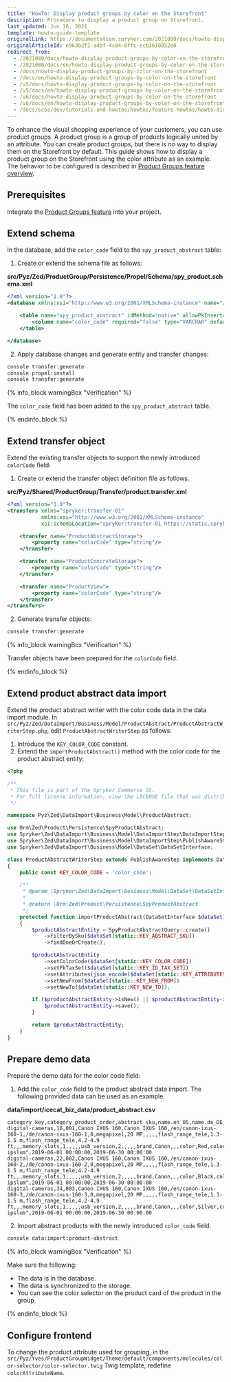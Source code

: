 ```yaml
---
title: "HowTo: Display product groups by color on the Storefront"
description: Procedure to display a product group on Storefront.
last_updated: Jun 16, 2021
template: howto-guide-template
originalLink: https://documentation.spryker.com/2021080/docs/howto-display-product-groups-by-color-on-the-storefront
originalArticleId: e963b2f2-a4bf-4c04-8ffc-ecb3610032e0
redirect_from:
  - /2021080/docs/howto-display-product-groups-by-color-on-the-storefront
  - /2021080/docs/en/howto-display-product-groups-by-color-on-the-storefront
  - /docs/howto-display-product-groups-by-color-on-the-storefront
  - /docs/en/howto-display-product-groups-by-color-on-the-storefront
  - /v5/docs/howto-display-product-groups-by-color-on-the-storefront
  - /v5/docs/en/howto-display-product-groups-by-color-on-the-storefront
  - /v6/docs/howto-display-product-groups-by-color-on-the-storefront
  - /v6/docs/en/howto-display-product-groups-by-color-on-the-storefront
  - /docs/scos/dev/tutorials-and-howtos/howtos/feature-howtos/howto-display-product-groups-by-color-on-the-storefront.html
---
```


To enhance the visual shopping experience of your customers, you can use product groups. A product group is a group of products logically united by an attribute. You can create product groups, but there is no way to display them on the Storefront by default. This guide shows how to display a product group on the Storefront using the color attribute as an example. The behavior to be configured is described in [Product Groups feature overview](/docs/pbc/all/product-information-management/{{page.version}}/base-shop/feature-overviews/product-groups-feature-overview.html).

## Prerequisites

Integrate the [Product Groups feature](/docs/pbc/all/product-information-management/{{site.version}}/base-shop/install-and-upgrade/install-features/install-the-product-groups-feature.html) into your project.

## Extend schema

In the database, add the `color_code` field to the `spy_product_abstract` table:

1. Create or extend the schema file as follows:

**src/Pyz/Zed/ProductGroup/Persistence/Propel/Schema/spy_product.schema.xml**

```xml
<?xml version="1.0"?>
<database xmlns:xsi="http://www.w3.org/2001/XMLSchema-instance" name="zed" xsi:noNamespaceSchemaLocation="http://xsd.propelorm.org/1.6/database.xsd" namespace="Orm\Zed\Product\Persistence" package="src.Orm.Zed.Product.Persistence">

    <table name="spy_product_abstract" idMethod="native" allowPkInsert="true" phpName="SpyProductAbstract">
        <column name="color_code" required="false" type="VARCHAR" default="NULL" size="8"/>
    </table>

</database>
```

2. Apply database changes and generate entity and transfer changes:

```bash
console transfer:generate
console propel:install
console transfer:generate
```

{% info_block warningBox "Verification" %}

The `color_code` field has been added to the `spy_product_abstract` table.

{% endinfo_block %}

## Extend transfer object

Extend the existing transfer objects to support the newly introduced `colorCode` field:
1. Create or extend the transfer object definition file as follows.

**src/Pyz/Shared/ProductGroup/Transfer/product.transfer.xml**

```xml
<?xml version="1.0"?>
<transfers xmlns="spryker:transfer-01"
           xmlns:xsi="http://www.w3.org/2001/XMLSchema-instance"
           xsi:schemaLocation="spryker:transfer-01 https://static.spryker.com/transfer-01.xsd">

    <transfer name="ProductAbstractStorage">
        <property name="colorCode" type="string"/>
    </transfer>

    <transfer name="ProductConcreteStorage">
        <property name="colorCode" type="string"/>
    </transfer>

    <transfer name="ProductView">
        <property name="colorCode" type="string"/>
    </transfer>
</transfers>
```

2. Generate transfer objects:

```bash
console transfer:generate
```

{% info_block warningBox "Verification" %}

Transfer objects have been prepared for the `colorCode` field.

{% endinfo_block %}

## Extend product abstract data import

Extend the product abstract writer with the color code data in the data import module. In `src/Pyz/Zed/DataImport/Business/Model/ProductAbstract/ProductAbstractWriterStep.php`, edit `ProductAbstractWriterStep` as follows:
1. Introduce the `KEY_COLOR_CODE` constant.
2. Extend the `importProductAbstract()` method with the color code for the product abstract entity:

```php
<?php

/**
 * This file is part of the Spryker Commerce OS.
 * For full license information, view the LICENSE file that was distributed with this source code.
 */

namespace Pyz\Zed\DataImport\Business\Model\ProductAbstract;

use Orm\Zed\Product\Persistence\SpyProductAbstract;
use Spryker\Zed\DataImport\Business\Model\DataImportStep\DataImportStepInterface;
use Spryker\Zed\DataImport\Business\Model\DataImportStep\PublishAwareStep;
use Spryker\Zed\DataImport\Business\Model\DataSet\DataSetInterface;

class ProductAbstractWriterStep extends PublishAwareStep implements DataImportStepInterface
{
    public const KEY_COLOR_CODE = 'color_code';

    /**
     * @param \Spryker\Zed\DataImport\Business\Model\DataSet\DataSetInterface $dataSet
     *
     * @return \Orm\Zed\Product\Persistence\SpyProductAbstract
     */
    protected function importProductAbstract(DataSetInterface $dataSet)
    {
        $productAbstractEntity = SpyProductAbstractQuery::create()
            ->filterBySku($dataSet[static::KEY_ABSTRACT_SKU])
            ->findOneOrCreate();

        $productAbstractEntity
            ->setColorCode($dataSet[static::KEY_COLOR_CODE])
            ->setFkTaxSet($dataSet[static::KEY_ID_TAX_SET])
            ->setAttributes(json_encode($dataSet[static::KEY_ATTRIBUTES]))
            ->setNewFrom($dataSet[static::KEY_NEW_FROM])
            ->setNewTo($dataSet[static::KEY_NEW_TO]);

        if ($productAbstractEntity->isNew() || $productAbstractEntity->isModified()) {
            $productAbstractEntity->save();
        }

        return $productAbstractEntity;
    }
}
```

## Prepare demo data

Prepare the demo data for the color code field:
1. Add the `color_code` field to the product abstract data import. The following provided data can be used as an example:

**data/import/icecat_biz_data/product_abstract.csv**

```csv
category_key,category_product_order,abstract_sku,name.en_US,name.de_DE,url.en_US,url.de_DE,is_featured,attribute_key_1,value_1,attribute_key_1.en_US,value_1.en_US,attribute_key_1.de_DE,value_1.de_DE,attribute_key_2,value_2,attribute_key_2.en_US,value_2.en_US,attribute_key_2.de_DE,value_2.de_DE,attribute_key_3,value_3,attribute_key_3.en_US,value_3.en_US,attribute_key_3.de_DE,value_3.de_DE,attribute_key_4,value_4,attribute_key_4.en_US,value_4.en_US,attribute_key_4.de_DE,value_4.de_DE,attribute_key_5,value_5,attribute_key_6,value_6,attribute_key_6.en_US,value_6.en_US,attribute_key_6.de_DE,value_6.de_DE,color_code,description.en_US,description.de_DE,icecat_pdp_url,tax_set_name,meta_title.en_US,meta_title.de_DE,meta_keywords.en_US,meta_keywords.de_DE,meta_description.en_US,meta_description.de_DE,icecat_license,new_from,new_to
digital-cameras,16,001,Canon IXUS 160,Canon IXUS 160,/en/canon-ixus-160-1,/de/canon-ixus-160-1,0,megapixel,20 MP,,,,,flash_range_tele,1.3-1.5 m,flash_range_tele,4.2-4.9 ft,,,memory_slots,1,,,,,usb_version,2,,,,,brand,Canon,,,color,Red,color,Weinrot,#DC2E09,"Lorem ipslum",2019-06-01 00:00:00,2019-06-30 00:00:00
digital-cameras,22,002,Canon IXUS 160,Canon IXUS 160,/en/canon-ixus-160-2,/de/canon-ixus-160-2,0,megapixel,20 MP,,,,,flash_range_tele,1.3-1.5 m,flash_range_tele,4.2-4.9 ft,,,memory_slots,1,,,,,usb_version,2,,,,,brand,Canon,,,color,Black,color,Schwarz,#000000,"Lorem ipslum",2019-06-01 00:00:00,2019-06-30 00:00:00
digital-cameras,34,003,Canon IXUS 160,Canon IXUS 160,/en/canon-ixus-160-3,/de/canon-ixus-160-3,0,megapixel,20 MP,,,,,flash_range_tele,1.3-1.5 m,flash_range_tele,4.2-4.9 ft,,,memory_slots,1,,,,,usb_version,2,,,,,brand,Canon,,,color,Silver,color,Silber,#D3D3D3,"Lorem ipslum",2019-06-01 00:00:00,2019-06-30 00:00:00
```

2. Import abstract products with the newly introduced `color_code` field.

```bash
console data:import:product-abstract
```

{% info_block warningBox "Verification" %}

Make sure the following:
* The data is in the database.
* The data is synchronized to the storage.
* You can see the color selector on the product card of the product in the group.

{% endinfo_block %}

## Configure frontend

To change the product attribute used for grouping, in the `src/Pyz/Yves/ProductGroupWidget/Theme/default/components/molecules/color-selector/color-selector.twig` Twig template, redefine `colorAttributeName`.
